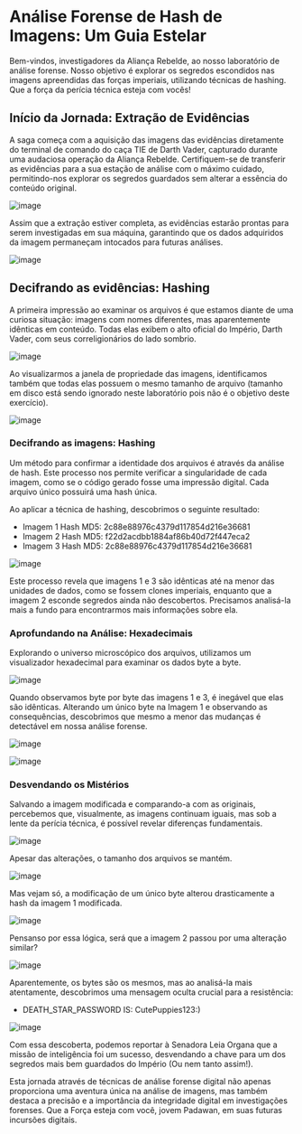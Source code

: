 # Análise Forense de Hash de Imagens: Um Guia Estelar
Bem-vindos, investigadores da Aliança Rebelde, ao nosso laboratório de análise forense. Nosso objetivo é explorar os segredos escondidos nas imagens apreendidas das forças imperiais, utilizando técnicas de hashing. Que a força da perícia técnica esteja com vocês!


## Início da Jornada: Extração de Evidências

A saga começa com a aquisição das imagens das evidências diretamente do terminal de comando do caça TIE de Darth Vader, capturado durante uma audaciosa operação da Aliança Rebelde. Certifiquem-se de transferir as evidências para a sua estação de análise com o máximo cuidado, permitindo-nos explorar os segredos guardados sem alterar a essência do conteúdo original.


![image](https://github.com/cristiana-e/Hashing_Lab/assets/19941757/8d4c5ee0-d627-468e-ab52-7adaa1a3a7bb)



Assim que a extração estiver completa, as evidências estarão prontas para serem investigadas em sua máquina, garantindo que os dados adquiridos da imagem permaneçam intocados para futuras análises.

![image](https://github.com/cristiana-e/Hashing_Lab/assets/19941757/d29935a8-71d2-43ee-a553-be4599dc3278)



## Decifrando as evidências: Hashing

A primeira impressão ao examinar os arquivos é que estamos diante de uma curiosa situação: imagens com nomes diferentes, mas aparentemente idênticas em conteúdo. Todas elas exibem o alto oficial do Império, Darth Vader, com seus correligionários do lado sombrio.

![image](https://github.com/cristiana-e/Hashing_Lab/assets/19941757/1c4c0f10-c534-43b2-97ef-80411ad4bc31)



Ao visualizarmos a janela de propriedade das imagens, identificamos também que todas elas possuem o mesmo tamanho de arquivo (tamanho em disco está sendo ignorado neste laboratório pois não é o objetivo deste exercício).

![image](https://github.com/cristiana-e/Hashing_Lab/assets/19941757/cd5ae737-4a49-4fb2-9856-d799e3978f5d)


### Decifrando as imagens: Hashing

Um método para confirmar a identidade dos arquivos é através da análise de hash. Este processo nos permite verificar a singularidade de cada imagem, como se o código gerado fosse uma impressão digital. Cada arquivo único possuirá uma hash única.

Ao aplicar a técnica de hashing, descobrimos o seguinte resultado:
- Imagem 1 Hash MD5: 2c88e88976c4379d117854d216e36681
- Imagem 2 Hash MD5: f22d2acdbb1884af86b40d72f447eca2
- Imagem 3 Hash MD5: 2c88e88976c4379d117854d216e36681

![image](https://github.com/cristiana-e/Hashing_Lab/assets/19941757/f1728cfd-7638-4ce1-be5c-ec805a8394a2)



Este processo revela que imagens 1 e 3 são idênticas até na menor das unidades de dados, como se fossem clones imperiais, enquanto que a imagem 2 esconde segredos ainda não descobertos. Precisamos analisá-la mais a fundo para encontrarmos mais informações sobre ela.


### Aprofundando na Análise: Hexadecimais

Explorando o universo microscópico dos arquivos, utilizamos um visualizador hexadecimal para examinar os dados byte a byte.

![image](https://github.com/cristiana-e/Hashing_Lab/assets/19941757/604cfc73-cab4-4e1b-82c9-f13bd9208000)

Quando observamos byte por byte das imagens 1 e 3, é inegável que elas são idênticas. Alterando um único byte na Imagem 1 e observando as consequências, descobrimos que mesmo a menor das mudanças é detectável em nossa análise forense.


![image](https://github.com/cristiana-e/Hashing_Lab/assets/19941757/ba0607f8-ff6d-4231-a56c-536f4f4adbca)

![image](https://github.com/cristiana-e/Hashing_Lab/assets/19941757/29b7f59f-a6fb-4ad5-ac69-9415c69d48d3)


### Desvendando os Mistérios


Salvando a imagem modificada e comparando-a com as originais, percebemos que, visualmente, as imagens continuam iguais, mas sob a lente da perícia técnica, é possível revelar diferenças fundamentais.


![image](https://github.com/cristiana-e/Hashing_Lab/assets/19941757/cc2fa8cd-9641-43e4-a919-f8a7f16c1969)



Apesar das alterações, o tamanho dos arquivos se mantém.

![image](https://github.com/cristiana-e/Hashing_Lab/assets/19941757/a06f6a79-045c-4040-ac25-1212ecc0e1ba)



Mas vejam só, a modificação de um único byte alterou drasticamente a hash da imagem 1 modificada.


![image](https://github.com/cristiana-e/Hashing_Lab/assets/19941757/60983650-d78f-4d60-8375-4e1ac544efc3)



Pensanso por essa lógica, será que a imagem 2 passou por uma alteração similar?

![image](https://github.com/cristiana-e/Hashing_Lab/assets/19941757/19e73c24-b5ee-45d6-b1fc-d2e76eabde5b)



Aparentemente, os bytes são os mesmos,  mas ao analisá-la mais atentamente, descobrimos uma mensagem oculta crucial para a resistência:
- DEATH_STAR_PASSWORD IS: CutePuppies123:)

![image](https://github.com/cristiana-e/Hashing_Lab/assets/19941757/8bd69afc-a2c4-4bd1-969e-9bc7b7155ed4)


Com essa descoberta, podemos reportar à Senadora Leia Organa que a missão de inteligência foi um sucesso, desvendando a chave para um dos segredos mais bem guardados do Império (Ou nem tanto assim!).

Esta jornada através de técnicas de análise forense digital não apenas proporciona uma aventura única na análise de imagens, mas também destaca a precisão e a importância da integridade digital em investigações forenses. Que a Força esteja com você, jovem Padawan, em suas futuras incursões digitais.
